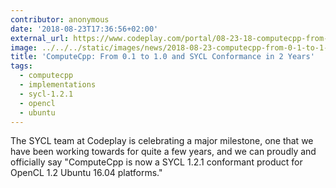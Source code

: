 ```yaml
---
contributor: anonymous
date: '2018-08-23T17:36:56+02:00'
external_url: https://www.codeplay.com/portal/08-23-18-computecpp-from-0-1-to-1-0-and-sycl-conformance-in-2-years
image: ../../../static/images/news/2018-08-23-computecpp-from-0-1-to-1-0-and-sycl-conformance-in-2-years.webp
title: 'ComputeCpp: From 0.1 to 1.0 and SYCL Conformance in 2 Years'
tags:
  - computecpp
  - implementations
  - sycl-1.2.1
  - opencl
  - ubuntu
---
```


The SYCL team at Codeplay is celebrating a major milestone, one that we have been working towards for quite a few years,
and we can proudly and officially say "ComputeCpp is now a SYCL 1.2.1 conformant product for OpenCL 1.2 Ubuntu 16.04
platforms."
